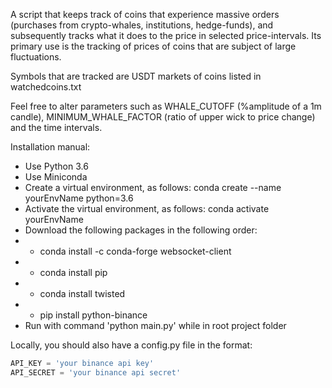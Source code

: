 A script that keeps track of coins that experience massive orders (purchases from crypto-whales, institutions, hedge-funds), and subsequently tracks what it does to the price in selected price-intervals. Its primary use is the tracking of prices of coins that are subject of large fluctuations.

Symbols that are tracked are USDT markets of coins listed in watchedcoins.txt

Feel free to alter parameters such as WHALE_CUTOFF (%amplitude of a 1m candle), MINIMUM_WHALE_FACTOR (ratio of upper wick to price change) and the time intervals.

Installation manual:
- Use Python 3.6
- Use Miniconda
- Create a virtual environment, as follows: conda create --name yourEnvName python=3.6 
- Activate the virtual environment, as follows: conda activate yourEnvName
- Download the following packages in the following order:
- - conda install -c conda-forge websocket-client
- - conda install pip
- - conda install twisted
- - pip install python-binance
- Run with command 'python main.py' while in root project folder

Locally, you should also have a config.py file in the format:

```python
API_KEY = 'your binance api key'
API_SECRET = 'your binance api secret'
```
